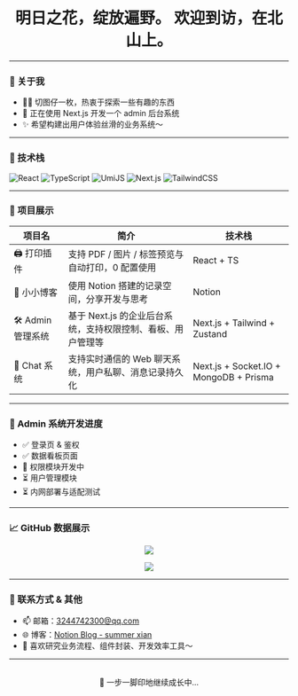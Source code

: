 <div align="center">
  <h1>  明日之花，绽放遍野。
  欢迎到访，在北山上。</h1>
</div>

---

### 🧸 关于我

- 🧑‍💻 切图仔一枚，热衷于探索一些有趣的东西
- 🚀 正在使用 Next.js 开发一个 admin 后台系统
- ✨ 希望构建出用户体验丝滑的业务系统～

---

### 🧰 技术栈

![React](https://img.shields.io/badge/React-61DAFB?style=flat-square&logo=react)
![TypeScript](https://img.shields.io/badge/TypeScript-3178C6?style=flat-square&logo=typescript)
![UmiJS](https://img.shields.io/badge/UmiJS-F53F3F?style=flat-square&logo=ant-design)
![Next.js](https://img.shields.io/badge/Next.js-000000?style=flat-square&logo=nextdotjs)
![TailwindCSS](https://img.shields.io/badge/TailwindCSS-38B2AC?style=flat-square&logo=tailwind-css)

---

### 🔧 项目展示

| 项目名 | 简介 | 技术栈 |
|--------|------|--------|
| 🖨️ 打印插件 | 支持 PDF / 图片 / 标签预览与自动打印，0 配置使用 | React + TS |
| 🧁 小小博客 | 使用 Notion 搭建的记录空间，分享开发与思考 | Notion |
| 🛠️ Admin 管理系统 | 基于 Next.js 的企业后台系统，支持权限控制、看板、用户管理等 | Next.js + Tailwind + Zustand |
| 💬 Chat 系统 | 支持实时通信的 Web 聊天系统，用户私聊、消息记录持久化 | Next.js + Socket.IO + MongoDB + Prisma |

---

### 📌 Admin 系统开发进度

- ✅ 登录页 & 鉴权
- ✅ 数据看板页面
- 🔧 权限模块开发中
- ⏳ 用户管理模块
- ⏳ 内网部署与适配测试

---

### 📈 GitHub 数据展示

<p align="center">
  <img src="https://github-readme-stats.vercel.app/api?username=summer-like-coding&show_icons=true&theme=tokyonight&hide_title=true" />
</p>

<p align="center">
  <img src="https://github-readme-streak-stats.herokuapp.com/?user=summer-like-coding&theme=tokyonight" />
</p>

---

### 🌸 联系方式 & 其他

- 📫 邮箱：3244742300@qq.com
- 🌐 博客：[Notion Blog - summer xian](https://summerxian58.notion.site/summer-Xian-s-Blog-1b79f7c23e3680a1ab17e799cc85f90b?pvs=74)  
- 🎯 喜欢研究业务流程、组件封装、开发效率工具～

---

<div align="center">
  <br />
  🐾 一步一脚印地继续成长中...
</div>
